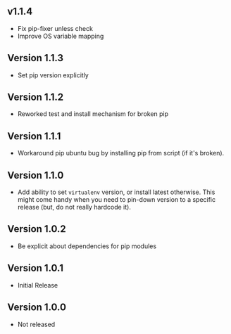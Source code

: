 ## v1.1.4

* Fix pip-fixer unless check
* Improve OS variable mapping

## Version 1.1.3

* Set pip version explicitly

## Version 1.1.2

* Reworked test and install mechanism for broken pip

## Version 1.1.1

* Workaround pip ubuntu bug by installing pip from script (if it's broken).

## Version 1.1.0

* Add ability to set `virtualenv` version, or install
  latest otherwise.  This might come handy when you need
  to pin-down version to a specific release (but, do not
  really hardcode it).

## Version 1.0.2

* Be explicit about dependencies for pip modules

## Version 1.0.1

* Initial Release

## Version 1.0.0

* Not released
